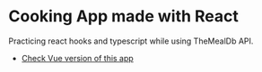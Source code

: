 # Cooking App made with React

Practicing react hooks and typescript while using TheMealDb API.

- [Check Vue version of this app](https://github.com/MoustaphaCamara/vue-cooking-app)
